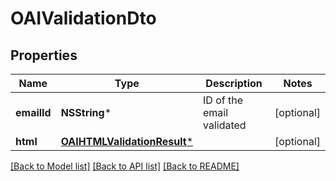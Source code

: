 # OAIValidationDto

## Properties
Name | Type | Description | Notes
------------ | ------------- | ------------- | -------------
**emailId** | **NSString*** | ID of the email validated | [optional] 
**html** | [**OAIHTMLValidationResult***](OAIHTMLValidationResult) |  | [optional] 

[[Back to Model list]](../README#documentation-for-models) [[Back to API list]](../README#documentation-for-api-endpoints) [[Back to README]](../README)


